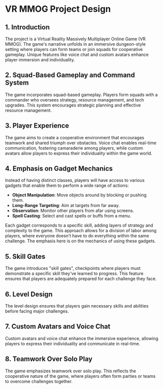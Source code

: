 # VR MMOG Project Design

## 1. Introduction

The project is a Virtual Reality Massively Multiplayer Online Game (VR MMOG). The game's narrative unfolds in an immersive dungeon-style setting where players can form teams or join squads for cooperative gameplay. Unique features like voice chat and custom avatars enhance player immersion and individuality.

## 2. Squad-Based Gameplay and Command System

The game incorporates squad-based gameplay. Players form squads with a commander who oversees strategy, resource management, and tech upgrades. This system encourages strategic planning and effective resource management.

## 3. Player Experience

The game aims to create a cooperative environment that encourages teamwork and shared triumph over obstacles. Voice chat enables real-time communication, fostering camaraderie among players, while custom avatars allow players to express their individuality within the game world.

## 4. Emphasis on Gadget Mechanics

Instead of having distinct classes, players will have access to various gadgets that enable them to perform a wide range of actions:

- **Object Manipulation**: Move objects around by blocking or pushing them.
- **Long-Range Targeting**: Aim at targets from far away.
- **Observation**: Monitor other players from afar using screens.
- **Spell Casting**: Select and cast spells or buffs from a menu.

Each gadget corresponds to a specific skill, adding layers of strategy and complexity to the game. This approach allows for a division of labor among players, where everyone doesn't have to do everything within the same challenge. The emphasis here is on the mechanics of using these gadgets.

## 5. Skill Gates

The game introduces "skill gates", checkpoints where players must demonstrate a specific skill they've learned to progress. This feature ensures that players are adequately prepared for each challenge they face.

## 6. Level Design

The level design ensures that players gain necessary skills and abilities before facing major challenges.

## 7. Custom Avatars and Voice Chat

Custom avatars and voice chat enhance the immersive experience, allowing players to express their individuality and communicate in real-time.

## 8. Teamwork Over Solo Play

The game emphasizes teamwork over solo play. This reflects the cooperative nature of the game, where players often form parties or teams to overcome challenges together.
